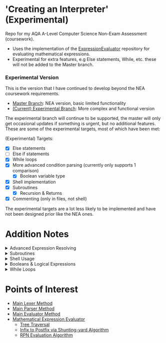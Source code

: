 # 'Creating an Interpreter' (Experimental)
Repo for my AQA A-Level Computer Science Non-Exam Assessment (coursework).

- Uses the implementation of the [ExpressionEvaluator](https://github.com/TorinFelton/ExpressionEvaluator) repository for evaluating mathematical expressions.
- Experimental for extra features, e.g Else statements, While, etc. these will not be added to the Master branch. 

### Experimental Version
This is the version that I have continued to develop beyond the NEA coursework requirements. 
- [Master Branch](https://github.com/TorinFelton/NEA_ProgrammingLanguage/tree/master): NEA version, basic limited functionality
- [(Current) Experimental Branch](https://github.com/TorinFelton/NEA_ProgrammingLanguage/tree/experimental): More complex and functional version

The experimental branch will continue to be supported, the master will only get occasional updates if something is urgent, but no additional features. These are some of the experimental targets, most of which have been met:

(Experimental) Targets:
- [x] Else statements
- [ ] Else if statements
- [x] While loops
- [x] More advanced condition parsing (currently only supports 1 comparison)
  - [x] Boolean variable type
- [x] Shell implementation
- [x] Subroutines
	- [x] Recursion & Returns
- [x] Commenting (only in files, not shell)
  
The experimental targets are a lot less likely to be implemented and have not been designed prior like the NEA ones.

# Addition Notes

<details>
	<summary>Advanced Expression Resolving</summary>
	So this works - I don't know *exactly* how or why, but it does. 

Prior to this addition, I had 2 implementations of the Djikstra Shunting-yard algorithm - one for doing the usual mathematical operations in the right order, and the other for doing logical operations like '&&' or '||'. 
They worked separately, but the overall way expressions were handled and resolved was not overly efficient or fully functional. For example, the previous version couldn't handle a boolean expression being something like '(1 == 1) && true', as it's a diverse expression with a few different things to take into account.
	The solution? I've merged the two djikstra implementations into one, with a big precedences dict:
	
```
{"!", 5 },
{"^", 5 },
{"_", 5 },
{"*", 4 },
{"/", 4 },
{"+", 3 },
{"-", 3 },
{")", 3 },
{"||", 2 },
{"&&", 2 },
{"==", 2 },
{"(", 1 }
```

This allows the algorithm to work with ANYTHING in the expression - logical & mathematical operators at once. It can therefore resolve a mathematical expression and then logically compare it with something else, etc. I've had to make quite a lot of changes to the class relationships, and I've completely removed any expression handling algorithms from the main Evaluator.cs - all of that is now done in the algorithm.
- [The expression handling code](https://github.com/TorinFelton/NEA_ProgrammingLanguage/tree/experimental/NEA_ProgrammingLanguage/Evaluator_Module/ExpressionEvaluation/Resolver)
- [Here is the SYA algorithm to build the AST](https://github.com/TorinFelton/NEA_ProgrammingLanguage/blob/experimental/NEA_ProgrammingLanguage/Evaluator_Module/ExpressionEvaluation/Resolver/TreeBuilder.cs)
- [This is the modified RPN algorithm to calculate results](https://github.com/TorinFelton/NEA_ProgrammingLanguage/blob/experimental/NEA_ProgrammingLanguage/Evaluator_Module/ExpressionEvaluation/Resolver/RPN.cs)
	
</details>

<details>
<summary>Subroutines</summary>
	
<details>
	<summary> Recursive Towers of Hanoi </summary>
	
	
```c#

func towers(int n, string sourcePole, string destPole, string auxPole) returns void {
	if (n == 0) { }
	else {
		towers(n-1, sourcePole, destPole, auxPole);
		outputln("Move disk " + str(n) + " from " + sourcePole + " to " + destPole);
		towers(n-1, auxPole, destPole, sourcePole);
	}
}

towers(3, "S", "D", "A");

```
Output:

```
-------------------- PROGRAM STARTED --------------------
Move disk 1 from S to D
Move disk 2 from S to D
Move disk 1 from A to D
Move disk 3 from S to D
Move disk 1 from A to D
Move disk 2 from A to D
Move disk 1 from S to D
-------------------- PROGRAM ENDED --------------------
```

</details>

<details>
	<summary> Recursive fibonacci nth term </summary>
	Not the most efficient way, but it just tests the recursion and return statements.
	
```c#

func fib(int n) returns int {
	if (n <= 1) {
		return n;
	}
	return fib(n-1) + fib(n-2);
}

```
Usage (via Shell):

```
>> fib(20)
6765
>> fib(8)
21
```

</details>
  
<details>
  <summary>Simple Recursive Counting</summary>
  
```c#

func Count(int start, int finish) returns void {
	outputln(start);

	if (start < finish) {
		Count(start+1, finish);
	}
	else {
		outputln("Finished counting!");
	}
}

Count(1, 10);


```

Program running:
```
-------------------- PROGRAM STARTED --------------------
1
2
3
4
5
6
7
8
9
10
Finished counting!
-------------------- PROGRAM ENDED --------------------
```
</details>


<details>
  <summary>Guessing Game Subroutine Implementation</summary>
  
```c#

func GuessingGame(string toGuess, int maxGuesses) returns void {
	int guessAmount = 0;
	string guess = "";

	while (guessAmount < maxGuesses && toGuess != guess) {
		outputln("Guess the password.");
		inputStr(guess);
		guessAmount = guessAmount + 1;
	}

	if (toGuess == guess) { outputStringInt("You guessed it! Attempts: ", guessAmount); }
	else {
		outputln("You didn't guess it");
	}

}

GuessingGame("abc123", 5);
```

Program running:
```
-------------------- PROGRAM STARTED --------------------
Guess the password.
> abc12
Guess the password.
> abc123
You guessed it! Attempts: 2
-------------------- PROGRAM ENDED --------------------

```
  
</details>
</details>
</details>

<details>
<summary>Shell Usage</summary>
I've implemented an interactive shell, similar to that of Python. You are able to type normal programming statements and flow control in, but you are also (like Python) able to just type an expression in and have it evaluated.
The shell has text colouring too, here is what it looks like on the Windows Terminal Preview: https://imgur.com/a/DC17xAZ

NOTE: '>>' signifies input to the shell, and '>' signifies input to the program.

<details>
  <summary>Statements</summary>
  
```c#

>> int x = 0;
>> outputln(x);
0

```
</details>


<details>
  <summary>Flow Control (if, while) & Auto Line Numbering</summary>
	Line numbers will continue until the code block is finished. Colouring is different in the shell.
  
```c#

>> if (x == 0) {
2       outputln("X is 0");
3       inputInt(x);
4       if (x == 0) {
5               outputln("Unchanged");
6       }
7  }
X is 0
> 0
Unchanged

```

  
</details>

<details>
  <summary>Boolean Variable Declaration & Usage</summary>
	
  
```c#

>> bool testing = true && false;
>> testing
False
>> if (testing) {
2       outputln("Testing is true");
3  } else {
4       outputln("Testing is false");
5  }
6
Testing is false
>>

```

  
</details>
</details>

  </details>

<details>
<summary>Booleans & Logical Expressions</summary>
The master branch contains no booleans and logical expressions are not evaluated as such - it only supports two comparisons between variables. This version is able to evaluate a complex logical expression and now accepts 'True' and 'False' as values, meaning boolean variables are now here too. To do this, I've just re-implemented the same algorithm that calculates maths expressions, and replaced the 'operators' with logical comparators. The '!' acts as an unary minus too.
  
<details>
  <summary>Simple Logic Expression (Shell)</summary>
  
```c#

>> true && true
True
>> false && false
False

```
</details>


<details>
  <summary>Complex Order of Operations Expressions</summary>
	Working as far as I know*, I'm unable to test every possible input but all the ones I've tested have worked so far...
  
```c#

>> true && !(false || !(true && true))
True
```

Just to check:

=> TRUE AND NOT(FALSE OR NOT(TRUE AND TRUE))
=> TRUE AND NOT(FALSE OR FALSE)
=> TRUE AND TRUE
= TRUE

  
</details>

<details>
  <summary>Boolean Variable Declaration & Usage</summary>
	
  
```c#

>> bool testing = true && false;
>> testing
False
>> if (testing) {
2       outputln("Testing is true");
3  } else {
4       outputln("Testing is false");
5  }
6
Testing is false
>>

```

  
</details>
</details>

  </details>

<details>
<summary>While Loops</summary>
I've just reused the template from the 'If' statements and modified it slightly to support while loops - the WhileStatement object directly inherits from the IfStatement one. 
As I've added 'While' statements, more complex programs can be created:
  
<details>
  <summary>Simple Guessing Game</summary>
  
```c#

string password = "abc123";
string guess = "";
int guessAmount = 0;

while (guess != password) {
	outputln("Guess the password.");
	inputStr(guess);
	guessAmount = guessAmount + 1;
}

output("You guessed it! Attempts: ");
outputln(guessAmount);

```

Program running:
```
-------------------- PROGRAM STARTED --------------------
Guess the password.
> abwd
Guess the password.
> abc
Guess the password.
> abc 123
Guess the password.
> I don't know!
Guess the password.
> abc123
You guessed it! Attempts: 5
-------------------- PROGRAM ENDED --------------------
```
</details>


<details>
  <summary>Number Search</summary>
	Note this is still a slightly weird implementation due to the limitations of the language so far.
  
```c#

int x = 10*(4/1+1)*27+1;
int y = 0;
int z = 99999;

int result = 0;

while (result != x) {
	if (y == x) {
		result = y;
		output("Found! Y");
	} else {
		if (z == x) {
			result = x;
			output("Found! Z");
		}
	}
	y = y + 1;
	z = z - 1;
}

outputln(result);
```

Program running:
```
-------------------- PROGRAM STARTED --------------------
Found! Y 1351
-------------------- PROGRAM ENDED --------------------

```
  
</details>
</details>

  </details>



  </details>


# Points of Interest

- [Main Lexer Method](https://github.com/TorinFelton/NEA_ProgrammingLanguage/blob/master/NEA_ProgrammingLanguage/Lexer_Module/Tokeniser.cs)
- [Main Parser Method](https://github.com/TorinFelton/NEA_ProgrammingLanguage/blob/master/NEA_ProgrammingLanguage/Parser_Module/Parser.cs)
- [Main Evaluator Method](https://github.com/TorinFelton/NEA_ProgrammingLanguage/blob/master/NEA_ProgrammingLanguage/Evaluator_Module/Evaluator.cs)
- [Mathematical Expression Evaluator](https://github.com/TorinFelton/NEA_ProgrammingLanguage/tree/master/NEA_ProgrammingLanguage/Evaluator_Module/ExpressionEvaluation)
  - [Tree Traversal](https://github.com/TorinFelton/NEA_ProgrammingLanguage/blob/master/NEA_ProgrammingLanguage/TreeTraversal/Traversal.cs)
  - [Infix to Postfix via Shunting-yard Algorithm](https://github.com/TorinFelton/NEA_ProgrammingLanguage/blob/master/NEA_ProgrammingLanguage/Evaluator_Module/ExpressionEvaluation/Algorithms/Postfix.cs)
  - [RPN Evaluation Algorithm](https://github.com/TorinFelton/NEA_ProgrammingLanguage/blob/master/NEA_ProgrammingLanguage/Evaluator_Module/ExpressionEvaluation/Algorithms/RPN.cs)
